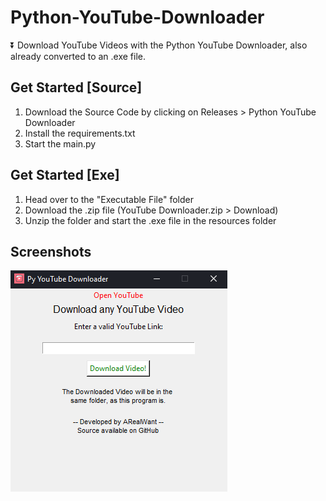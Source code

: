 # Python-YouTube-Downloader
⏬ Download YouTube Videos with the Python YouTube Downloader, also already converted to an .exe file.

## Get Started [Source]
1. Download the Source Code by clicking on Releases > Python YouTube Downloader
2. Install the requirements.txt
3. Start the main.py

## Get Started [Exe]
1. Head over to the "Executable File" folder
2. Download the .zip file (YouTube Downloader.zip > Download)
3. Unzip the folder and start the .exe file in the resources folder

## Screenshots

![](Pictures/App.png)
